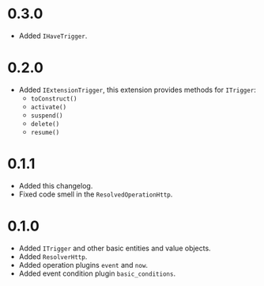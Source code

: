 # 0.3.0

- Added `IHaveTrigger`.

# 0.2.0

- Added `IExtensionTrigger`, this extension provides methods for `ITrigger`:
  - `toConstruct()`
  - `activate()`
  - `suspend()`
  - `delete()`
  - `resume()`

# 0.1.1

- Added this changelog.
- Fixed code smell in the `ResolvedOperationHttp`.

# 0.1.0

- Added `ITrigger` and other basic entities and value objects.
- Added `ResolverHttp`.
- Added operation plugins `event` and `now`.
- Added event condition plugin `basic_conditions`.